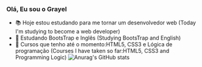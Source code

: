 ### Olá, Eu sou o Grayel

- 📚 Hoje estou estudando para me tornar um desenvolvedor web (Today I'm studying to become a web developer)
- 📖 Estudando BootsTrap e Inglês (Studying BootsTrap and English)
- 📜 Cursos que tenho até o momento:HTML5, CSS3 e Lógica de programação (Courses I have taken so far:HTML5, CSS3 and Programming Logic)
![Anurag's GitHub stats](https://github-readme-stats.vercel.app/api?username=GrayelOficial&show_icons=true&theme=dracula)
